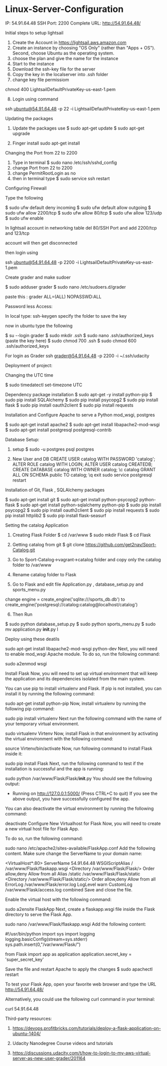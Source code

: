 # Linux-Server-Configuration

IP: 54.91.64.48
SSH Port: 2200
Complete URL: http://54.91.64.48/

Initial steps to setup lightsail

1. Create the Account in https://lightsail.aws.amazon.com
2. Create an instance by  choosing "OS Only" (rather than "Apps + OS"). Second, choose Ubuntu as the operating system.
3. choose the plan and give the name for the instance
4. Start to the instance
5. Download the ssh-key file for the server
6. Copy the key in the localserver into .ssh folder
7. change key file permissiom

  chmod 400 LightsailDefaultPrivateKey-us-east-1.pem

8. Login using command

  ssh ubuntu@54.91.64.48 -p 22 -i LightsailDefaultPrivateKey-us-east-1.pem


Updating the packages

1. Update the packages use
  $ sudo apt-get update
  $ sudo apt-get upgrade

2.  Finger install
  sudo apt-get install


Changing the Port from 22 to 2200

1. Type in terminal  $ sudo nano /etc/ssh/sshd_config
2. change Port from 22 to 2200
3. change PermitRootLogin  as no
4. then in terminal type  $ sudo service ssh restart


Configuring Firewall

Type the following

$ sudo ufw default deny incoming
$ sudo ufw default allow outgoing
$ sudo ufw allow 2200/tcp
$ sudo ufw allow 80/tcp
$ sudo ufw allow 123/udp
$ sudo ufw enable


In lightsail account in networking table del 80/SSH Port and add 2200/tcp and 123/tcp

account will then get disconnected  

then login using

ssh ubuntu@54.91.64.48 -p 2200 -i LightsailDefaultPrivateKey-us-east-1.pem



Create grader and make sudoer

$ sudo adduser grader
$ sudo nano /etc/sudoers.d/grader

paste this : grader ALL=(ALL) NOPASSWD:ALL

Password less Access:

In local type: ssh-keygen
 specify the folder to save the key


 now in ubuntu
 type the following

$ su --login grader
$ sudo mkdir .ssh
$ sudo nano .ssh/authorized_keys (paste the key here)
$ sudo chmod 700 .ssh
$ sudo chmod 600 .ssh/authorized_keys


 For login as Grader
ssh grader@54.91.64.48 -p 2200 -i ~/.ssh/udacity


Deployment of project:

Changing the UTC time

$ sudo timedatectl set-timezone UTC  

Dependency package installation
$ sudo apt-get -y install python-pip
$ sudo pip install SQLAlchemy
$ sudo pip install psycopg2
$ sudo pip install flask
$ sudo pip install oauth2client
$ sudo pip install requests


 Installation and Configure Apache to serve a Python mod_wsgi, postgres

$ sudo apt-get install apache2
$ sudo apt-get install libapache2-mod-wsgi
$ sudo apt-get install postgresql postgresql-contrib


Database Setup:
1. setup
$ sudo -u postgres psql postgres

2. New User and DB
CREATE USER catalog WITH PASSWORD 'catalog';
ALTER ROLE catalog WITH LOGIN;
ALTER USER catalog CREATEDB;
CREATE DATABASE catalog WITH OWNER catalog;
\c catalog
GRANT ALL ON SCHEMA public TO catalog;
\q
exit
sudo service postgresql restart


Installation of Git, Flask , SQLAlchemy packages

$ sudo apt-get install git
$ sudo apt-get install python-psycopg2 python-flask
$ sudo apt-get install python-sqlalchemy python-pip
$ sudo pip install psycopg2
$ sudo pip install oauth2client
$ sudo pip install requests
$ sudo pip install httplib2
$ sudo pip install flask-seasurf


Setting the catalog Application

1. Creating Flask Folder
  $ cd /var/www
  $ sudo mkdir Flask
  $ cd Flask

2. Getting catalog from git
  $ git clone https://github.com/get2nav/Sport-Catalog.git

3. Go to Sport-Catalog->vagrant->catalog folder and copy only the catalog folder to /var/www

4. Rename catalog folder to Flask

5. Go to Flask and edit file Application.py , database_setup.py and sports_menu.py

change engine = create_engine('sqlite:///sports_db.db') to create_engine('postgresql://catalog:catalog@localhost/catalog')

6. Then Run

$ sudo python database_setup.py
$ sudo python sports_menu.py
$ sudo mv application.py __init__.py
I

Deploy using these deatils


sudo apt-get install libapache2-mod-wsgi python-dev
Next, you will need to enable mod_wsgi Apache module. To do so, run the following command:

sudo a2enmod wsgi

Install Flask
Now, you will need to set up virtual environment that will keep the application and its dependencies isolated from the main system.

You can use pip to install virtualenv and Flask. If pip is not installed, you can install it by running the following command:

sudo apt-get install python-pip
Now, install virtualenv by running the following pip command:

sudo pip install virtualenv
Next run the following command with the name of your temporary virtual environment.

sudo virtualenv Virtenv
Now, install Flask in that environment by activating the virtual environment with the following command:

source Virtenv/bin/activate
Now, run following command to install Flask inside it:

sudo pip install Flask
Next, run the following command to test if the installation is successful and the app is running:

sudo python /var/www/Flask/Flask/__init__.py
You should see the following output:

* Running on http://127.0.0.1:5000/ (Press CTRL+C to quit)
If you see the above output, you have successfully configured the app.

You can also deactivate the virtual environment by running the following command:

deactivate
Configure New Virtualhost for Flask
Now, you will need to create a new virtual host file for Flask App.

To do so, run the following command:

sudo nano /etc/apache2/sites-available/FlaskApp.conf
Add the following content. Make sure change the ServerName to your domain name:

<VirtualHost*:80>
        ServerName 54.91.64.48
        WSGIScriptAlias / /var/www/Flask/flaskapp.wsgi
        <Directory /var/www/Flask/Flask/>
            Order allow,deny
            Allow from all
        </Directory>
        Alias /static /var/www/Flask/Flask/static
        <Directory /var/www/Flask/Flask/static/>
            Order allow,deny
            Allow from all
        </Directory>
        ErrorLog /var/www/Flask/error.log
        LogLevel warn
        CustomLog /var/www/Flask/access.log combined
</VirtualHost>
Save and close the file.

Enable the virtual host with the following command:

sudo a2ensite FlaskApp
Next, create a flaskapp.wsgi file inside the Flask directory to serve the Flask App.

sudo nano /var/www/Flask/flaskapp.wsgi
Add the following content:

#!/usr/bin/python
import sys
import logging
logging.basicConfig(stream=sys.stderr)
sys.path.insert(0,"/var/www/Flask/")

from Flask import app as application
application.secret_key = 'super_secret_key'

Save the file and restart Apache to apply the changes
$ sudo apachectl restart

To test your Flask App, open your favorite web browser and type the URL http://54.91.64.48/

Alternatively, you could use the following curl command in your terminal:

curl 54.91.64.48



Third-party resources:

1. https://devops.profitbricks.com/tutorials/deploy-a-flask-application-on-ubuntu-1404/

2. Udacity Nanodegree Course videos and tutorials

3. https://discussions.udacity.com/t/how-to-login-to-my-aws-virtual-server-as-new-user-grader/201164
